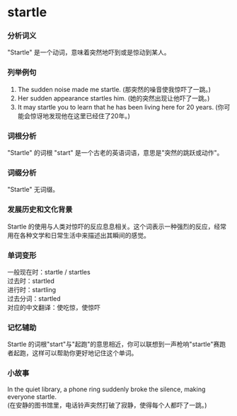 # startle

### 分析词义

  

"Startle" 是一个动词，意味着突然地吓到或是惊动到某人。

  

### 列举例句

  

1.  The sudden noise made me startle. (那突然的噪音使我惊吓了一跳。)
2.  Her sudden appearance startles him. (她的突然出现让他吓了一跳。)
3.  It may startle you to learn that he has been living here for 20 years. (你可能会惊讶地发现他在这里已经住了20年。)

  

### 词根分析

  

"Startle" 的词根 "start" 是一个古老的英语词语，意思是"突然的跳跃或动作"。

  

### 词缀分析

  

"Startle" 无词缀。

  

### 发展历史和文化背景

  

Startle 的使用与人类对惊吓的反应息息相关。这个词表示一种强烈的反应，经常用在各种文学和日常生活中来描述出其瞬间的感觉。

  

### 单词变形

  

一般现在时：startle / startles  
过去时：startled  
进行时：startling  
过去分词：startled  
对应的中文翻译：使吃惊，使惊吓

  

### 记忆辅助

  

Startle 的词根"start"与"起跑"的意思相近，你可以联想到一声枪响"startle"赛跑者起跑，这样可以帮助你更好地记住这个单词。

  

### 小故事

  

In the quiet library, a phone ring suddenly broke the silence, making everyone startle.  
(在安静的图书馆里，电话铃声突然打破了寂静，使得每个人都吓了一跳。)
